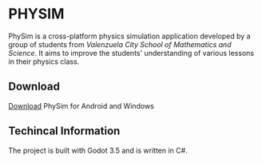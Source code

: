# PHYSIM

PhySim is a cross-platform physics simulation application developed by a group of students from 
*Valenzuela City School of Mathematics and Science*. It aims to improve the students'
understanding of various lessons in their physics class.

## Download
[Download](http://bit.ly/3FkgRbT) PhySim for Android and Windows

## Techincal Information
The project is built with Godot 3.5 and is written in C#.
